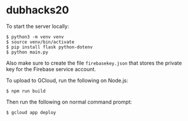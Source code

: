 # dubhacks20

To start the server locally:

```
$ python3 -m venv venv
$ source venv/bin/activate
$ pip install flask python-dotenv
$ python main.py
```

Also make sure to create the file `firebasekey.json` that stores the private key for the Firebase service account.

To upload to GCloud, run the following on Node.js:
```
$ npm run build
```

Then run the following on normal command prompt:
```
$ gcloud app deploy
```
